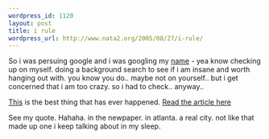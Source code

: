 ```yaml
--- 
wordpress_id: 1120
layout: post
title: i rule
wordpress_url: http://www.nata2.org/2005/08/27/i-rule/
---
```

So i was persuing google and i was googling my <a href="http://www.google.com/search?hl=en&q=%27harper+reed%22&btnG=Google+Search">name</a> - yea know checking up on myself. doing a background search to see if i am insane and worth hanging out with. you know you do.. maybe not on yourself.. but i get concerned that i am too crazy. so i had to check.. anyway.. 

<a href="http://atlanta.sundaypaper.com/LIFE/LisaBaron/LisaBaronArchives/tabid/215/articleType/ArticleView/articleId/319/Planestramsandoutofstateweddings.aspx">This</a> is the best thing that has ever happened. <a href="http://atlanta.sundaypaper.com/LIFE/LisaBaron/LisaBaronArchives/tabid/215/articleType/ArticleView/articleId/319/Planestramsandoutofstateweddings.aspx">Read the article here</a>

See my quote. Hahaha. in the newpaper. in atlanta. a real city. not like that made up one i keep talking about in my sleep. 
